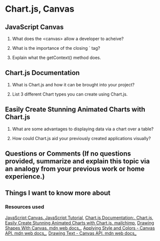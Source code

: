 # Chart.js, Canvas

## JavaScript Canvas

1. What does the \<canvas> allow a developer to acheive?

2. What is the importance of the closing `</canvas> tag?

3. Explain what the getContext() method does.

## Chart.js Documentation

1. What is Chart.js and how it can be brought into your project?

2. List 3 different Chart types you can create using Chart.js.

## Easily Create Stunning Animated Charts with Chart.js

1. What are some advantages to displaying data via a chart over a table?

2. How could Chart.js aid your previously created applications visually?

## Questions or Comments (If no questions provided, summarize and explain this topic via an analogy from your previous work or home experience.)

## Things I want to know more about

### Resources used

[JavaScript Canvas. JavaScript Tutorial](https://www.javascripttutorial.net/web-apis/javascript-canvas/),
[Chart.js Documentation:. Chart.js](https://www.chartjs.org/docs/latest/),
[Easily Create Stunning Animated Charts with Chart.js. mailchimp](https://www.webdesignerdepot.com/2013/11/easily-create-stunning-animated-charts-with-chart-js/),
[Drawing Shapes With Canvas. mdn web docs_](https://developer.mozilla.org/en-US/docs/Web/API/Canvas_API/Tutorial/Drawing_shapes),
[Applying Style and Colors - Canvas API. mdn web docs_](https://developer.mozilla.org/en-US/docs/Web/API/Canvas_API/Tutorial/Applying_styles_and_colors),
[Drawing Text - Canvas API. mdn web docs_](https://developer.mozilla.org/en-US/docs/Web/API/Canvas_API/Tutorial/Drawing_text)
